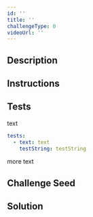 ```yaml
---
id: ''
title: ''
challengeType: 0
videoUrl: ''
---
```


## Description
<section id='description'>
</section>

## Instructions
<section id='instructions'>
</section>

## Tests
<section id='tests'>

text
```yml
tests:
  - text: text
    testString: testString

```
more text

</section>

## Challenge Seed
<section id='challengeSeed'>

<div id='html-seed'>
</div>

</section>

## Solution
<section id='solution'>
</section>
